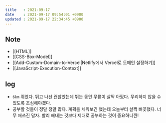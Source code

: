 ```yaml
---
title   : 2021-09-17
date    : 2021-09-17 09:54:01 +0900
updated : 2021-09-17 22:34:45 +0900
---
```

## Note
- [[HTML]]
- [[CSS-Box-Model]]
- [[Add-Custom-Domain-to-Vercel|Netlify에서 Vercel로 도메인 설정하기]]
- [[JavaScript-Execution-Context]]

## log
- `6km` 뛰었다. 뛰고 나선 괜찮았는데 뛰는 동안 무릎이 살짝 아팠다. 무리하지 않을 수 있도록 조심해야겠다.
- 공부할 것들이 정말 정말 많다. 계획을 세워보긴 했는데 오늘부터 살짝 삐끗했다. 너무 애쓰진 말자. 빨리 해내는 것보다 제대로 공부하는 것이 중요하니깐!

